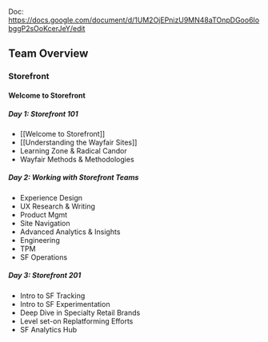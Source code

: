 Doc: https://docs.google.com/document/d/1UM2OjEPnizU9MN48aTOnpDGoo6IobggP2sOoKcerJeY/edit

## Team Overview
### Storefront
#### Welcome to Storefront
##### Day 1: Storefront 101
- [[Welcome to Storefront]]
- [[Understanding the Wayfair Sites]]
- Learning Zone & Radical Candor
- Wayfair Methods & Methodologies
##### Day 2: Working with Storefront Teams
- Experience Design
- UX Research & Writing
- Product Mgmt
- Site Navigation
- Advanced Analytics & Insights
- Engineering
- TPM
- SF Operations
##### Day 3: Storefront 201
- Intro to SF Tracking
- Intro to SF Experimentation 
- Deep Dive in Specialty Retail Brands
- Level set-on Replatforming Efforts
- SF Analytics Hub
